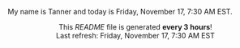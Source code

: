 My name is Tanner and today is Friday, November 17, 7:30 AM EST.

<p align="center">This <i>README</i> file is generated <b>every 3 hours</b>!</br>Last refresh: Friday, November 17, 7:30 AM EST<br /></p>
